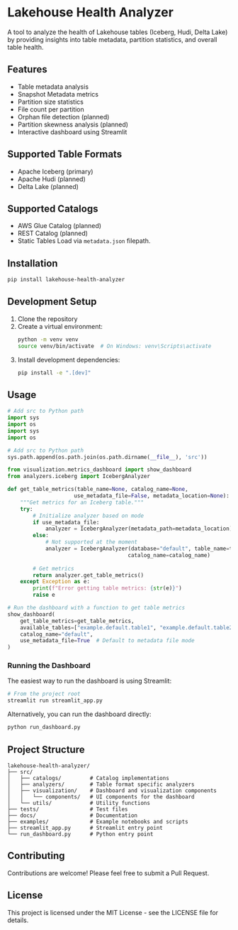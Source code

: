 # Lakehouse Health Analyzer

A tool to analyze the health of Lakehouse tables (Iceberg, Hudi, Delta Lake) by providing insights into table metadata, partition statistics, and overall table health.

## Features

- Table metadata analysis
- Snapshot Metadata metrics
- Partition size statistics
- File count per partition
- Orphan file detection (planned)
- Partition skewness analysis (planned)
- Interactive dashboard using Streamlit

## Supported Table Formats

- Apache Iceberg (primary)
- Apache Hudi (planned)
- Delta Lake (planned)

## Supported Catalogs

- AWS Glue Catalog (planned)
- REST Catalog (planned)
- Static Tables Load via `metadata.json` filepath.

## Installation

```bash
pip install lakehouse-health-analyzer
```

## Development Setup

1. Clone the repository
2. Create a virtual environment:
   ```bash
   python -m venv venv
   source venv/bin/activate  # On Windows: venv\Scripts\activate
   ```
3. Install development dependencies:
   ```bash
   pip install -e ".[dev]"
   ```

## Usage

```python
# Add src to Python path
import sys
import os
import sys
import os

# Add src to Python path
sys.path.append(os.path.join(os.path.dirname(__file__), 'src'))

from visualization.metrics_dashboard import show_dashboard
from analyzers.iceberg import IcebergAnalyzer

def get_table_metrics(table_name=None, catalog_name=None, 
                     use_metadata_file=False, metadata_location=None):
    """Get metrics for an Iceberg table."""
    try:
        # Initialize analyzer based on mode
        if use_metadata_file:
            analyzer = IcebergAnalyzer(metadata_path=metadata_location)
        else:
            # Not supported at the moment
            analyzer = IcebergAnalyzer(database="default", table_name=table_name, 
                                      catalog_name=catalog_name)
        
        # Get metrics
        return analyzer.get_table_metrics()
    except Exception as e:
        print(f"Error getting table metrics: {str(e)}")
        raise e

# Run the dashboard with a function to get table metrics
show_dashboard(
    get_table_metrics=get_table_metrics,
    available_tables=["example.default.table1", "example.default.table2"],
    catalog_name="default",
    use_metadata_file=True  # Default to metadata file mode
)
```

### Running the Dashboard

The easiest way to run the dashboard is using Streamlit:

```bash
# From the project root
streamlit run streamlit_app.py
```

Alternatively, you can run the dashboard directly:

```bash
python run_dashboard.py
```

## Project Structure

```
lakehouse-health-analyzer/
├── src/
│   ├── catalogs/         # Catalog implementations
│   ├── analyzers/        # Table format specific analyzers
│   ├── visualization/    # Dashboard and visualization components
│   │   └── components/   # UI components for the dashboard
│   └── utils/            # Utility functions
├── tests/                # Test files
├── docs/                 # Documentation
├── examples/             # Example notebooks and scripts
├── streamlit_app.py      # Streamlit entry point
└── run_dashboard.py      # Python entry point
```

## Contributing

Contributions are welcome! Please feel free to submit a Pull Request.

## License

This project is licensed under the MIT License - see the LICENSE file for details. 